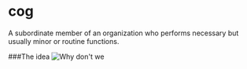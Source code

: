 cog
===========

A subordinate member of an organization who performs necessary but usually minor or routine functions.

###The idea
![Why don't we](https://raw.githubusercontent.com/chinmaymk/angular-cog/master/why.jpg)
